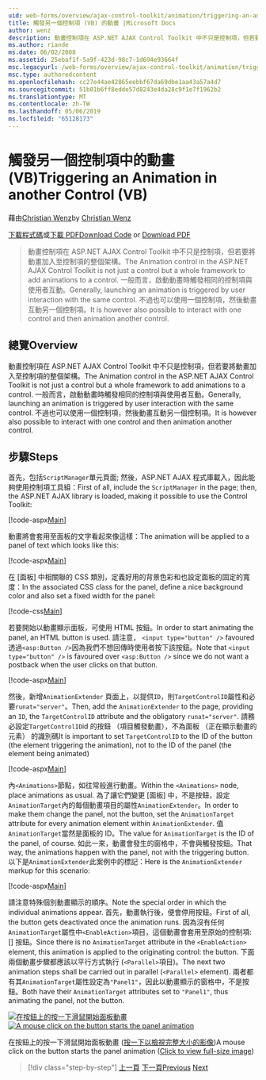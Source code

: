 ```yaml
---
uid: web-forms/overview/ajax-control-toolkit/animation/triggering-an-animation-in-another-control-vb
title: 觸發另一個控制項 (VB) 的動畫 |Microsoft Docs
author: wenz
description: 動畫控制項在 ASP.NET AJAX Control Toolkit 中不只是控制項，但若要將動畫加入至控制項的整個架構。 一般而言，啟動...
ms.author: riande
ms.date: 06/02/2008
ms.assetid: 25ebaf1f-5a9f-423d-98c7-1d694e93664f
msc.legacyurl: /web-forms/overview/ajax-control-toolkit/animation/triggering-an-animation-in-another-control-vb
msc.type: authoredcontent
ms.openlocfilehash: cc27e44ae42865eebbf67da69dbe1aa43a57a4d7
ms.sourcegitcommit: 51b01b6ff8edde57d8243e4da28c9f1e7f1962b2
ms.translationtype: MT
ms.contentlocale: zh-TW
ms.lasthandoff: 05/06/2019
ms.locfileid: "65128173"
---
```

# <a name="triggering-an-animation-in-another-control-vb"></a><span data-ttu-id="59ff7-104">觸發另一個控制項中的動畫 (VB)</span><span class="sxs-lookup"><span data-stu-id="59ff7-104">Triggering an Animation in another Control (VB)</span></span>

<span data-ttu-id="59ff7-105">藉由[Christian Wenz](https://github.com/wenz)</span><span class="sxs-lookup"><span data-stu-id="59ff7-105">by [Christian Wenz](https://github.com/wenz)</span></span>

<span data-ttu-id="59ff7-106">[下載程式碼](http://download.microsoft.com/download/f/9/a/f9a26acd-8df4-4484-8a18-199e4598f411/Animation8.vb.zip)或[下載 PDF](http://download.microsoft.com/download/6/7/1/6718d452-ff89-4d3f-a90e-c74ec2d636a3/animation8VB.pdf)</span><span class="sxs-lookup"><span data-stu-id="59ff7-106">[Download Code](http://download.microsoft.com/download/f/9/a/f9a26acd-8df4-4484-8a18-199e4598f411/Animation8.vb.zip) or [Download PDF](http://download.microsoft.com/download/6/7/1/6718d452-ff89-4d3f-a90e-c74ec2d636a3/animation8VB.pdf)</span></span>

> <span data-ttu-id="59ff7-107">動畫控制項在 ASP.NET AJAX Control Toolkit 中不只是控制項，但若要將動畫加入至控制項的整個架構。</span><span class="sxs-lookup"><span data-stu-id="59ff7-107">The Animation control in the ASP.NET AJAX Control Toolkit is not just a control but a whole framework to add animations to a control.</span></span> <span data-ttu-id="59ff7-108">一般而言，啟動動畫時觸發相同的控制項與使用者互動。</span><span class="sxs-lookup"><span data-stu-id="59ff7-108">Generally, launching an animation is triggered by user interaction with the same control.</span></span> <span data-ttu-id="59ff7-109">不過也可以使用一個控制項，然後動畫互動另一個控制項。</span><span class="sxs-lookup"><span data-stu-id="59ff7-109">It is however also possible to interact with one control and then animation another control.</span></span>

## <a name="overview"></a><span data-ttu-id="59ff7-110">總覽</span><span class="sxs-lookup"><span data-stu-id="59ff7-110">Overview</span></span>

<span data-ttu-id="59ff7-111">動畫控制項在 ASP.NET AJAX Control Toolkit 中不只是控制項，但若要將動畫加入至控制項的整個架構。</span><span class="sxs-lookup"><span data-stu-id="59ff7-111">The Animation control in the ASP.NET AJAX Control Toolkit is not just a control but a whole framework to add animations to a control.</span></span> <span data-ttu-id="59ff7-112">一般而言，啟動動畫時觸發相同的控制項與使用者互動。</span><span class="sxs-lookup"><span data-stu-id="59ff7-112">Generally, launching an animation is triggered by user interaction with the same control.</span></span> <span data-ttu-id="59ff7-113">不過也可以使用一個控制項，然後動畫互動另一個控制項。</span><span class="sxs-lookup"><span data-stu-id="59ff7-113">It is however also possible to interact with one control and then animation another control.</span></span>

## <a name="steps"></a><span data-ttu-id="59ff7-114">步驟</span><span class="sxs-lookup"><span data-stu-id="59ff7-114">Steps</span></span>

<span data-ttu-id="59ff7-115">首先，包括`ScriptManager`單元頁面; 然後，ASP.NET AJAX 程式庫載入，因此能夠使用控制項工具組：</span><span class="sxs-lookup"><span data-stu-id="59ff7-115">First of all, include the `ScriptManager` in the page; then, the ASP.NET AJAX library is loaded, making it possible to use the Control Toolkit:</span></span>

[!code-aspx[Main](triggering-an-animation-in-another-control-vb/samples/sample1.aspx)]

<span data-ttu-id="59ff7-116">動畫將會套用至面板的文字看起來像這樣：</span><span class="sxs-lookup"><span data-stu-id="59ff7-116">The animation will be applied to a panel of text which looks like this:</span></span>

[!code-aspx[Main](triggering-an-animation-in-another-control-vb/samples/sample2.aspx)]

<span data-ttu-id="59ff7-117">在 [面板] 中相關聯的 CSS 類別，定義好用的背景色彩和也設定面板的固定的寬度：</span><span class="sxs-lookup"><span data-stu-id="59ff7-117">In the associated CSS class for the panel, define a nice background color and also set a fixed width for the panel:</span></span>

[!code-css[Main](triggering-an-animation-in-another-control-vb/samples/sample3.css)]

<span data-ttu-id="59ff7-118">若要開始以動畫顯示面板，可使用 HTML 按鈕。</span><span class="sxs-lookup"><span data-stu-id="59ff7-118">In order to start animating the panel, an HTML button is used.</span></span> <span data-ttu-id="59ff7-119">請注意， `<input type="button" />` favoured 透過`<asp:Button />`因為我們不想回傳時使用者按下該按鈕。</span><span class="sxs-lookup"><span data-stu-id="59ff7-119">Note that `<input type="button" />` is favoured over `<asp:Button />` since we do not want a postback when the user clicks on that button.</span></span>

[!code-aspx[Main](triggering-an-animation-in-another-control-vb/samples/sample4.aspx)]

<span data-ttu-id="59ff7-120">然後，新增`AnimationExtender` 頁面上，以提供`ID`，則`TargetControlID`屬性和必要`runat="server"`。</span><span class="sxs-lookup"><span data-stu-id="59ff7-120">Then, add the `AnimationExtender` to the page, providing an `ID`, the `TargetControlID` attribute and the obligatory `runat="server"`.</span></span> <span data-ttu-id="59ff7-121">請務必設定`TargetControlID`id 的按鈕 （項目觸發動畫），不為面板 （正在顯示動畫的元素） 的識別碼</span><span class="sxs-lookup"><span data-stu-id="59ff7-121">It is important to set `TargetControlID` to the ID of the button (the element triggering the animation), not to the ID of the panel (the element being animated)</span></span>

[!code-aspx[Main](triggering-an-animation-in-another-control-vb/samples/sample5.aspx)]

<span data-ttu-id="59ff7-122">內`<Animations>`節點，如往常般進行動畫。</span><span class="sxs-lookup"><span data-stu-id="59ff7-122">Within the `<Animations>` node, place animations as usual.</span></span> <span data-ttu-id="59ff7-123">為了讓它們變更 [面板] 中，不是按鈕，設定`AnimationTarget`內的每個動畫項目的屬性`AnimationExtender`。</span><span class="sxs-lookup"><span data-stu-id="59ff7-123">In order to make them change the panel, not the button, set the `AnimationTarget` attribute for every animation element within `AnimationExtender`.</span></span> <span data-ttu-id="59ff7-124">值`AnimationTarget`當然是面板的 ID。</span><span class="sxs-lookup"><span data-stu-id="59ff7-124">The value for `AnimationTarget` is the ID of the panel, of course.</span></span> <span data-ttu-id="59ff7-125">如此一來，動畫會發生的窗格中，不會與觸發按鈕。</span><span class="sxs-lookup"><span data-stu-id="59ff7-125">That way, the animations happen with the panel, not with the triggering button.</span></span> <span data-ttu-id="59ff7-126">以下是`AnimationExtender`此案例中的標記：</span><span class="sxs-lookup"><span data-stu-id="59ff7-126">Here is the `AnimationExtender` markup for this scenario:</span></span>

[!code-aspx[Main](triggering-an-animation-in-another-control-vb/samples/sample6.aspx)]

<span data-ttu-id="59ff7-127">請注意特殊個別動畫顯示的順序。</span><span class="sxs-lookup"><span data-stu-id="59ff7-127">Note the special order in which the individual animations appear.</span></span> <span data-ttu-id="59ff7-128">首先，動畫執行後，便會停用按鈕。</span><span class="sxs-lookup"><span data-stu-id="59ff7-128">First of all, the button gets deactivated once the animation runs.</span></span> <span data-ttu-id="59ff7-129">因為沒有任何`AnimationTarget`屬性中`<EnableAction>`項目，這個動畫會套用至原始的控制項: [] 按鈕。</span><span class="sxs-lookup"><span data-stu-id="59ff7-129">Since there is no `AnimationTarget` attribute in the `<EnableAction>` element, this animation is applied to the originating control: the button.</span></span> <span data-ttu-id="59ff7-130">下面兩個動畫步驟都應該以平行方式執行 (`<Parallel>`項目)。</span><span class="sxs-lookup"><span data-stu-id="59ff7-130">The next two animation steps shall be carried out in parallel (`<Parallel>` element).</span></span> <span data-ttu-id="59ff7-131">兩者都有其`AnimationTarget`屬性設定為`"Panel1"`，因此以動畫顯示的窗格中，不是按鈕。</span><span class="sxs-lookup"><span data-stu-id="59ff7-131">Both have their `AnimationTarget` attributes set to `"Panel1"`, thus animating the panel, not the button.</span></span>

<span data-ttu-id="59ff7-132">[![在按鈕上的按一下滑鼠開始面板動畫](triggering-an-animation-in-another-control-vb/_static/image2.png)](triggering-an-animation-in-another-control-vb/_static/image1.png)</span><span class="sxs-lookup"><span data-stu-id="59ff7-132">[![A mouse click on the button starts the panel animation](triggering-an-animation-in-another-control-vb/_static/image2.png)](triggering-an-animation-in-another-control-vb/_static/image1.png)</span></span>

<span data-ttu-id="59ff7-133">在按鈕上的按一下滑鼠開始面板動畫 ([按一下以檢視完整大小的影像](triggering-an-animation-in-another-control-vb/_static/image3.png))</span><span class="sxs-lookup"><span data-stu-id="59ff7-133">A mouse click on the button starts the panel animation ([Click to view full-size image](triggering-an-animation-in-another-control-vb/_static/image3.png))</span></span>

> [!div class="step-by-step"]
> <span data-ttu-id="59ff7-134">[上一頁](disabling-actions-during-animation-vb.md)
> [下一頁](modifying-animations-from-the-server-side-vb.md)</span><span class="sxs-lookup"><span data-stu-id="59ff7-134">[Previous](disabling-actions-during-animation-vb.md)
[Next](modifying-animations-from-the-server-side-vb.md)</span></span>
